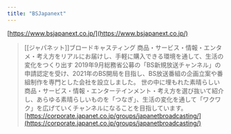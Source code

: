 ```yaml
---
title: "BSJapanext"
---
```


[https://www.bsjapanext.co.jp/](https://www.bsjapanext.co.jp/)
> [[ジャパネット]]ブロードキャスティング
> 商品・サービス・情報・エンタメ・考え方をリアルにお届けし、手軽に購入できる環境を通して、生活の変化をつくり出す
>  2019年9月総務省公募の「BS新規放送チャンネル」の申請認定を受け、2021年のBS開局を目指し、BS放送番組の企画立案や番組制作を専門とした会社を設立しました。
>  世の中に埋もれた素晴らしい商品・サービス・情報・エンターテインメント・考え方を選び抜いて紹介し、あらゆる素晴らしいものを「つなぎ」、生活の変化を通して「ワクワク」を広げていくチャンネルになることを目指しています。
[https://corporate.japanet.co.jp/groups/japanetbroadcasting/](https://corporate.japanet.co.jp/groups/japanetbroadcasting/)

